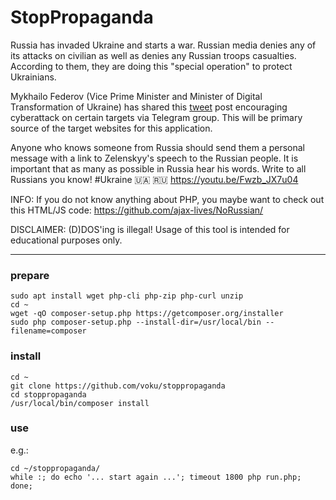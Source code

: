 
#  StopPropaganda

Russia has invaded Ukraine and starts a war. Russian media denies any of its attacks on civilian as well as denies any Russian troops casualties. According to them, they are doing this "special operation" to protect Ukrainians.

Mykhailo Federov (Vice Prime Minister and Minister of Digital Transformation of Ukraine) has shared this [tweet](https://twitter.com/FedorovMykhailo/status/1497642156076511233) post encouraging cyberattack on certain targets via Telegram group. This will be primary source of the target websites for this application.

Anyone who knows someone from Russia should send them a personal message with a link to Zelenskyy's speech to the Russian people. It is important that as many as possible in Russia hear his words. Write to all Russians you know!  #Ukraine 🇺🇦 🇷🇺 https://youtu.be/Fwzb_JX7u04

INFO: If you do not know anything about PHP, you maybe want to check out this HTML/JS code: https://github.com/ajax-lives/NoRussian/

DISCLAIMER: (D)DOS'ing is illegal! Usage of this tool is intended for educational purposes only.

---

### prepare
```shell
sudo apt install wget php-cli php-zip php-curl unzip
cd ~
wget -qO composer-setup.php https://getcomposer.org/installer  
sudo php composer-setup.php --install-dir=/usr/local/bin --filename=composer
```

### install
```shell
cd ~
git clone https://github.com/voku/stoppropaganda
cd stoppropaganda
/usr/local/bin/composer install
```

### use
e.g.:
```shell
cd ~/stoppropaganda/
while :; do echo '... start again ...'; timeout 1800 php run.php; done;
```
